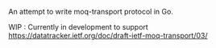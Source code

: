 
An attempt to write moq-transport protocol in Go.

WIP : Currently in development to support https://datatracker.ietf.org/doc/draft-ietf-moq-transport/03/